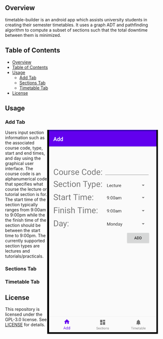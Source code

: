 ## Overview
timetable-builder is an android app which assists university students in creating their semester timetables. It uses a graph ADT and pathfinding algorithm to compute a subset of sections such that the total downtime between them is minimized.

## Table of Contents
- [Overview](#overview)
- [Table of Contents](#table-of-contents)
- [Usage](#usage)
  - [Add Tab](#add-tab)
  - [Sections Tab](#sections-tab)
  - [Timetable Tab](#timetable-tab)
- [License](#license)

## Usage

### Add Tab

<img align = "right" src ="media/add_screen.png">

Users input section information such as the associated course code, type, start and end times, and day using the graphical user interface. The course code is an alphanumerical code that specifies what course the lecture or tutorial section is for. The start time of the section typically ranges from 9:00am to 9:00pm while the the finish time of the section should be between the start time to 9:00pm. The currently supported section types are lectures and tutorials/practicals. 

### Sections Tab

### Timetable Tab

## License

This repository is licensed under the GPL-3.0 license. See [LICENSE](LICENSE) for details.
